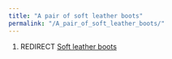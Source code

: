 ```yaml
---
title: "A pair of soft leather boots"
permalink: "/A_pair_of_soft_leather_boots/"
---
```


1.  REDIRECT [Soft leather boots](Soft_leather_boots "wikilink")